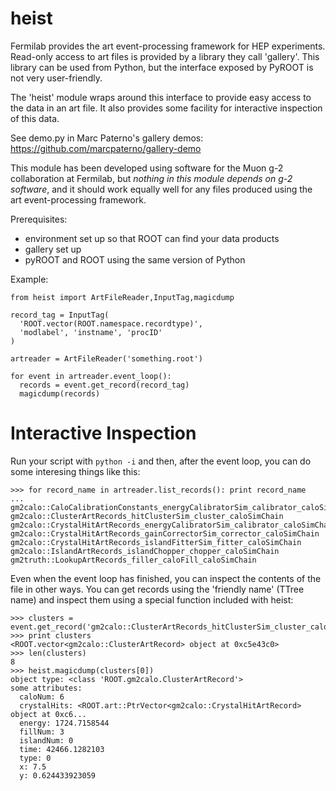 # heist

Fermilab provides the art event-processing framework for HEP experiments.  Read-only access to art files is provided by a library they call 'gallery'.  This library can be used from Python, but the interface exposed by PyROOT is not very user-friendly.

The 'heist' module wraps around this interface to provide easy access to the data in an art file.  It also provides some facility for interactive inspection of this data.

See demo.py in Marc Paterno's gallery demos: <https://github.com/marcpaterno/gallery-demo>

This module has been developed using software for the Muon g-2 collaboration at Fermilab, but *nothing in this module depends on g-2 software*, and it should work equally well for any files produced using the art event-processing framework.


Prerequisites:

  * environment set up so that ROOT can find your data products
  * gallery set up
  * pyROOT and ROOT using the same version of Python



Example:
```
from heist import ArtFileReader,InputTag,magicdump

record_tag = InputTag(
  'ROOT.vector(ROOT.namespace.recordtype)', 
  'modlabel', 'instname', 'procID'
)

artreader = ArtFileReader('something.root')

for event in artreader.event_loop():
  records = event.get_record(record_tag)
  magicdump(records)
```

# Interactive Inspection

Run your script with `python -i` and then, after the event loop, you can do some interesing things like this:
```
>>> for record_name in artreader.list_records(): print record_name
... 
gm2calo::CaloCalibrationConstants_energyCalibratorSim_calibrator_caloSimChain
gm2calo::ClusterArtRecords_hitClusterSim_cluster_caloSimChain
gm2calo::CrystalHitArtRecords_energyCalibratorSim_calibrator_caloSimChain
gm2calo::CrystalHitArtRecords_gainCorrectorSim_corrector_caloSimChain
gm2calo::CrystalHitArtRecords_islandFitterSim_fitter_caloSimChain
gm2calo::IslandArtRecords_islandChopper_chopper_caloSimChain
gm2truth::LookupArtRecords_filler_caloFill_caloSimChain
```

Even when the event loop has finished, you can inspect the contents of the file in other ways.  You can get records using the 'friendly name' (TTree name) and inspect them using a special function included with heist:
```
>>> clusters = event.get_record('gm2calo::ClusterArtRecords_hitClusterSim_cluster_caloSimChain')
>>> print clusters
<ROOT.vector<gm2calo::ClusterArtRecord> object at 0xc5e43c0>
>>> len(clusters)
8
>>> heist.magicdump(clusters[0])
object type: <class 'ROOT.gm2calo.ClusterArtRecord'>
some attributes:
  caloNum: 6
  crystalHits: <ROOT.art::PtrVector<gm2calo::CrystalHitArtRecord> object at 0xc6...
  energy: 1724.7158544
  fillNum: 3
  islandNum: 0
  time: 42466.1282103
  type: 0
  x: 7.5
  y: 0.624433923059
```


